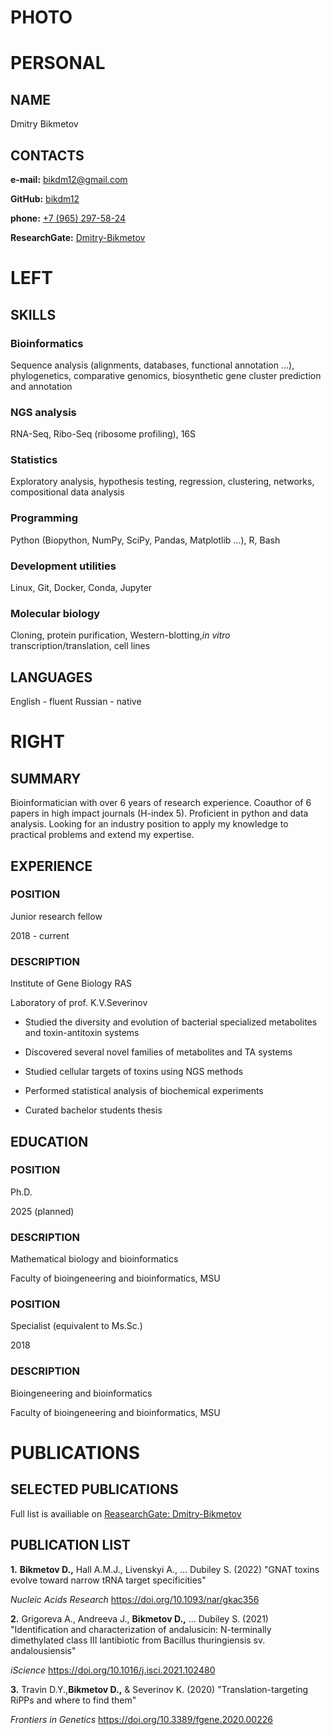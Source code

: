 # PHOTO

# PERSONAL

## NAME

Dmitry Bikmetov

## CONTACTS

<i class="fa-solid fa-envelope-square"></i> **e-mail:** [bikdm12@gmail.com](mailto:bikdm12@gmail.com "mailto:bikdm12@gmail.com")

<i class="fa-brands fa-github-square"></i> **GitHub:** [bikdm12](https://github.com/bikdm12 "Github: bikdm12")

<i class="fa-solid fa-phone-square"></i> **phone:** [+7 (965) 297-58-24](tel:+79652975824 "tel:+79652975824")

<i class="ai ai-researchgate-square"></i> **ResearchGate:** [Dmitry-Bikmetov](https://www.researchgate.net/profile/Dmitry-Bikmetov "ReasearchGate: Dmitry-Bikmetov")

# LEFT

## SKILLS

### Bioinformatics

Sequence analysis (alignments, databases, functional annotation …), phylogenetics, comparative genomics, biosynthetic gene cluster prediction and annotation

### NGS analysis

RNA-Seq, Ribo-Seq (ribosome profiling), 16S

### Statistics

Exploratory analysis, hypothesis testing, regression, clustering, networks, compositional data analysis

### Programming

Python (Biopython, NumPy, SciPy, Pandas, Matplotlib …), R, Bash

### Development utilities

Linux, Git, Docker, Conda, Jupyter

### Molecular biology

Cloning, protein purification, Western-blotting,*in vitro* transcription/translation, cell lines

## LANGUAGES

English - fluent
Russian - native

# RIGHT

## SUMMARY

Bioinformatician with over 6 years of research experience. Coauthor of 6 papers in high impact journals (H-index 5). Proficient in python and data analysis. Looking for an industry position to apply my knowledge to practical problems and extend my expertise.

## EXPERIENCE

### POSITION

Junior research fellow

2018 - current

### DESCRIPTION  

Institute of Gene Biology RAS

Laboratory of prof. K.V.Severinov

- Studied the diversity and evolution of bacterial specialized metabolites and toxin-antitoxin systems

- Discovered several novel families of metabolites and TA systems

- Studied cellular targets of toxins using NGS methods

- Performed statistical analysis of biochemical experiments

- Curated bachelor students thesis

## EDUCATION

### POSITION

Ph.D.

2025 (planned)

### DESCRIPTION

Mathematical biology and bioinformatics

Faculty of bioingeneering and bioinformatics, MSU

### POSITION

Specialist (equivalent to Ms.Sc.)

2018

### DESCRIPTION

Bioingeneering and bioinformatics

Faculty of bioingeneering and bioinformatics, MSU

# PUBLICATIONS

## SELECTED PUBLICATIONS

Full list is availiable on [ReasearchGate: Dmitry-Bikmetov](https://www.researchgate.net/profile/Dmitry-Bikmetov "ReasearchGate: Dmitry-Bikmetov")

## PUBLICATION LIST

**1.** **Bikmetov D.,** Hall A.M.J., Livenskyi A., … Dubiley S. (2022) "GNAT toxins evolve toward narrow tRNA target specificities"

*Nucleic Acids Research* <https://doi.org/10.1093/nar/gkac356>

**2.** Grigoreva A., Andreeva J., **Bikmetov D.,** … Dubiley S. (2021) "Identification and characterization of andalusicin: N-terminally dimethylated class III lantibiotic from Bacillus thuringiensis sv. andalousiensis"

*iScience* <https://doi.org/10.1016/j.isci.2021.102480>

**3.** Travin D.Y.,**Bikmetov D.,** & Severinov K. (2020) "Translation-targeting RiPPs and where to find them"

*Frontiers in Genetics* <https://doi.org/10.3389/fgene.2020.00226>